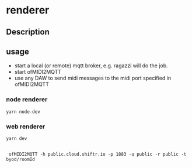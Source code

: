 # renderer

## Description

## usage
* start a local (or remote) mqtt broker, e.g. ragazzi will do the job.
* start ofMIDI2MQTT
* use any DAW to send midi messages to the midi port specified in ofMIDI2MQTT

### node renderer
`yarn node-dev`

### web renderer
`yarn dev`


##
` ofMIDI2MQTT -h public.cloud.shiftr.io -p 1883 -u public -r public -t byod/roomId`